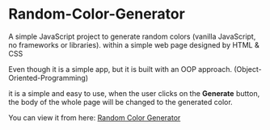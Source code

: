 # Random-Color-Generator
A simple JavaScript project to generate random colors (vanilla JavaScript, no frameworks or libraries). within a simple web page designed by HTML &amp; CSS

Even though it is a simple app, but it is built with an OOP approach. (Object-Oriented-Programming)

it is a simple and easy to use, when the user clicks on the **Generate** button, the body of the whole page will be changed to the generated color.


You can view it from here:
[Random Color Generator](https://ahmed-alawi-ba.github.io/random-color-generator/)



